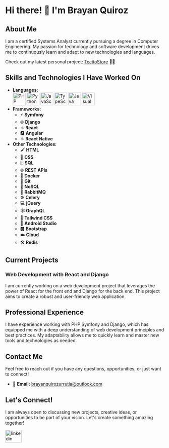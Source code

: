 # Hi there! 👋 I'm Brayan Quiroz

## About Me

I am a certified Systems Analyst currently pursuing a degree in Computer Engineering. My passion for technology and software development drives me to continuously learn and adapt to new technologies and languages.

Check out my latest personal project: [TecitoStore](https://tecitostore.com) 🌟🛒

## Skills and Technologies I Have Worked On

- **Languages:**
  <div>
    <img src="https://skillicons.dev/icons?i=php" height="40" alt="PHP logo" />
    <img src="https://skillicons.dev/icons?i=python" height="40" alt="Python logo" />
    <img src="https://skillicons.dev/icons?i=javascript" height="40" alt="JavaScript logo" />
    <img src="https://skillicons.dev/icons?i=typescript" height="40" alt="TypeScript logo" />
    <img src="https://skillicons.dev/icons?i=java" height="40" alt="Java logo" />
    <img src="https://skillicons.dev/icons?i=visualstudio" height="40" alt="Visual Basic logo" />
  </div>
- **Frameworks:**
  - ⚡ **Symfony**
  - 🌐 **Django**
  - ⚛️ **React**
  - 🅰️ **Angular**
  - ⚛️ **React Native**
- **Other Technologies:**
  - 🖌️ **HTML**
  - 🎨 **CSS**
  - 🗄️ **SQL**
  - 🌐 **REST APIs**
  - 🐳 **Docker**
  - 🐙 **Git**
  - 📂 **NoSQL**
  - 🐇 **RabbitMQ**
  - ⚙️ **Celery**
  - 💻 **jQuery**
  - 🕸️ **GraphQL**
  - 🎨 **Tailwind CSS**
  - 📱 **Android Studio**
  - 🅱️ **Bootstrap**
  - ☁️ **Cloud**
  - 🛠️ **Redis**

## Current Projects

### Web Development with React and Django

I am currently working on a web development project that leverages the power of React for the front end and Django for the back end. This project aims to create a robust and user-friendly web application.

## Professional Experience

I have experience working with PHP Symfony and Django, which has equipped me with a deep understanding of web development principles and best practices. My adaptability allows me to quickly learn and master new tools and technologies as needed.

## Contact Me

Feel free to reach out if you have any questions, opportunities, or just want to connect!

- 📧 **Email:** [brayanquirozurrutia@outlook.com](mailto:brayanquirozurrutia@outlook.com)

## Let's Connect!

I am always open to discussing new projects, creative ideas, or opportunities to be part of your vision. Let's create something amazing together!

<div align="left">
  <a href="https://www.linkedin.com/in/brayan-nicolas-quiroz-urrutia-19a0391a7/" target="_blank">
    <img src="https://raw.githubusercontent.com/maurodesouza/profile-readme-generator/master/src/assets/icons/social/linkedin/default.svg" width="52" height="40" alt="linkedin logo"  />
  </a>
</div>

###
